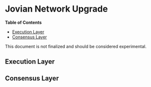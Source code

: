 # Jovian Network Upgrade

<!-- START doctoc generated TOC please keep comment here to allow auto update -->
<!-- DON'T EDIT THIS SECTION, INSTEAD RE-RUN doctoc TO UPDATE -->

**Table of Contents**

- [Execution Layer](#execution-layer)
- [Consensus Layer](#consensus-layer)

<!-- END doctoc generated TOC please keep comment here to allow auto update -->

This document is not finalized and should be considered experimental.

## Execution Layer

## Consensus Layer
